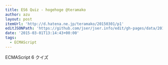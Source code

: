```yaml
---
title: ES6 Quiz - hogehoge @teramako
author: azu
layout: post
itemUrl: 'http://d.hatena.ne.jp/teramako/20150301/p1'
editJSONPath: 'https://github.com/jser/jser.info/edit/gh-pages/data/2015/03/index.json'
date: '2015-03-01T13:14:43+00:00'
tags:
  - ECMAScript
---
```

ECMAScript 6 クイズ
